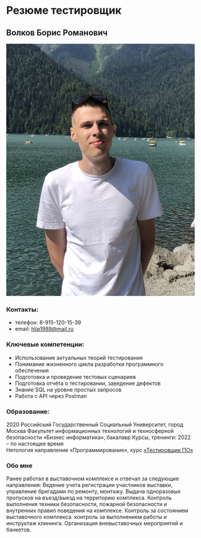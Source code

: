# Резюме тестировщик 

## Волков Борис Романович 
![фото](jpd/IMG_8108.jpg)
### Контакты:

- телефон: 8-915-120-15-39
- email: hlip1989@mail.ru

### Ключевые компетенции: 

- Использование актуальных теорий тестирования
- Понимание жизненного цикла разработки программного обеспечения
- Подготовка и проведение тестовых сценариев
- Подготовка отчёта о тестировании, заведение дефектов
- Знание SQL на уровне простых запросов 
- Работа с  API через Postman

### Образование:

2020
Российский Государственный Социальный Университет, город Москва
Факультет информационных технологий и техносферной безопасности
«Бизнес информатика», бакалавр
Курсы, тренинги:
2022 – по настоящее время  
Нетология
направление «Программирование», курс [«Тестировщик ПО»](https://netology.ru/programs/qa) 

### Обо мне

Ранее работал в выставочном комплексе и отвечал за следующие направления:
Ведение учета регистрации участников выставки, управление бригадами по ремонту,  монтажу. Выдача одноразовых пропусков на въезд/выезд на территорию комплекса.  Контроль выполнения техники безопасности, пожарной безопасности и внутренних правил поведения на комплексе. Контроль за состоянием выставочного комплекса. контроль за выполнением работы и инструктаж клининга.  Организация вневыставочных мероприятий и банкетов.



[def]: ../резюме/jpd/IMG_8108.jpg
[def2]: ../резюме/jpd/IMG_8108.jpg